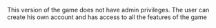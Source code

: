 This version of the game does not have admin privileges.
The user can create his own account and has access to all the features of the game
